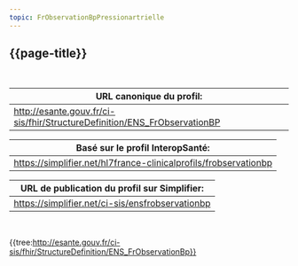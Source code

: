 ```yaml
---
topic: FrObservationBpPressionartrielle
---
```

## {{page-title}}
&nbsp;


|     URL canonique du profil:                                                     |
|----------------------------------------------------------------------------------|
|     http://esante.gouv.fr/ci-sis/fhir/StructureDefinition/ENS_FrObservationBP    |

|     Basé sur le profil InteropSanté:                                    |
|-------------------------------------------------------------------------|
|     https://simplifier.net/hl7france-clinicalprofils/frobservationbp    |

|     URL de publication du profil sur Simplifier:        |
|---------------------------------------------------------|
|     https://simplifier.net/ci-sis/ensfrobservationbp    |

&nbsp;

{{tree:http://esante.gouv.fr/ci-sis/fhir/StructureDefinition/ENS_FrObservationBp}}


